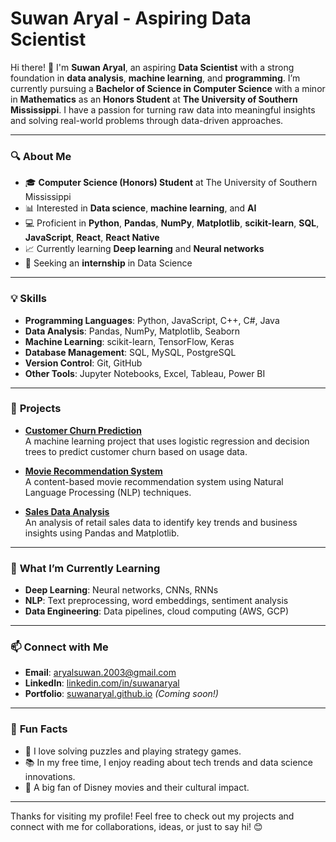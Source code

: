 # Suwan Aryal - Aspiring Data Scientist

Hi there! 👋 I'm **Suwan Aryal**, an aspiring **Data Scientist** with a strong foundation in **data analysis**, **machine learning**, and **programming**. I’m currently pursuing a **Bachelor of Science in Computer Science** with a minor in **Mathematics** as an **Honors Student** at **The University of Southern Mississippi**. I have a passion for turning raw data into meaningful insights and solving real-world problems through data-driven approaches.

---

### 🔍 **About Me**
- 🎓 **Computer Science (Honors) Student** at The University of Southern Mississippi
- 📊 Interested in **Data science**, **machine learning**, and **AI**
- 💻 Proficient in **Python**, **Pandas**, **NumPy**, **Matplotlib**, **scikit-learn**, **SQL**,  **JavaScript**, **React**, **React Native**
- 📈 Currently learning **Deep learning** and **Neural networks**
- 📝 Seeking an **internship** in Data Science

---

### 💡 **Skills**
- **Programming Languages**: Python, JavaScript, C++, C#, Java
- **Data Analysis**: Pandas, NumPy, Matplotlib, Seaborn
- **Machine Learning**: scikit-learn, TensorFlow, Keras
- **Database Management**: SQL, MySQL, PostgreSQL
- **Version Control**: Git, GitHub
- **Other Tools**: Jupyter Notebooks, Excel, Tableau, Power BI

---

### 📂 **Projects**
- **[Customer Churn Prediction](https://github.com/yourusername/customer-churn-prediction)**  
  A machine learning project that uses logistic regression and decision trees to predict customer churn based on usage data.

- **[Movie Recommendation System](https://github.com/yourusername/movie-recommendation-system)**  
  A content-based movie recommendation system using Natural Language Processing (NLP) techniques.

- **[Sales Data Analysis](https://github.com/yourusername/sales-data-analysis)**  
  An analysis of retail sales data to identify key trends and business insights using Pandas and Matplotlib.

---

### 🌱 **What I’m Currently Learning**
- **Deep Learning**: Neural networks, CNNs, RNNs
- **NLP**: Text preprocessing, word embeddings, sentiment analysis
- **Data Engineering**: Data pipelines, cloud computing (AWS, GCP)

---

### 📫 **Connect with Me**
- **Email**: aryalsuwan.2003@gmail.com
- **LinkedIn**: [linkedin.com/in/suwanaryal](https://linkedin.com/in/suwanaryal)
- **Portfolio**: [suwanaryal.github.io](https://suwanaryal.github.io) *(Coming soon!)*

---

### 💬 **Fun Facts**
- 🧩 I love solving puzzles and playing strategy games.
- 📚 In my free time, I enjoy reading about tech trends and data science innovations.
- 🎥 A big fan of Disney movies and their cultural impact.

---

Thanks for visiting my profile! Feel free to check out my projects and connect with me for collaborations, ideas, or just to say hi! 😊
